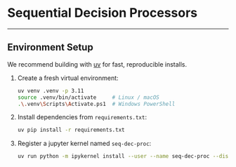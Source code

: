# Sequential Decision Processors
---
## Environment Setup

We recommend building with [uv](https://github.com/astral-sh/uv) for fast, reproducible installs.

1. Create a fresh virtual environment:
   ```bash
   uv venv .venv -p 3.11
   source .venv/bin/activate     # Linux / macOS
   .\.venv\Scripts\Activate.ps1  # Windows PowerShell
   ```

2. Install dependencies from `requirements.txt`:
    ```bash
    uv pip install -r requirements.txt
    ```

3. Register a jupyter kernel named `seq-dec-proc`:
    ```bash
    uv run python -m ipykernel install --user --name seq-dec-proc --display-name "Python (seq-dec-proc)"
    ```
